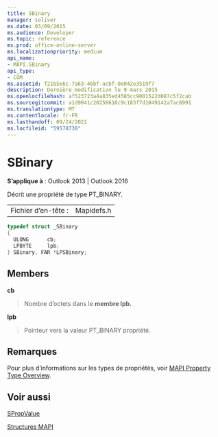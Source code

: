 ```yaml
---
title: SBinary
manager: soliver
ms.date: 03/09/2015
ms.audience: Developer
ms.topic: reference
ms.prod: office-online-server
ms.localizationpriority: medium
api_name:
- MAPI.SBinary
api_type:
- COM
ms.assetid: f21b5e6c-7a63-46bf-acbf-0e042e3519f7
description: Dernière modification le 9 mars 2015
ms.openlocfilehash: af523723a4a835ed4585cc9001522d087c5f2cab
ms.sourcegitcommit: a1d9041c20256616c9c183f7d1049142a7ac6991
ms.translationtype: MT
ms.contentlocale: fr-FR
ms.lasthandoff: 09/24/2021
ms.locfileid: "59578738"
---
```

# <a name="sbinary"></a>SBinary

  
  
**S’applique à** : Outlook 2013 | Outlook 2016 
  
Décrit une propriété de type PT_BINARY.
  
|||
|:-----|:-----|
|Fichier d’en-tête :  <br/> |Mapidefs.h  <br/> |
   
```cpp
typedef struct _SBinary
{
  ULONG      cb;
  LPBYTE     lpb;
} SBinary, FAR *LPSBinary;

```

## <a name="members"></a>Members

 **cb**
  
> Nombre d’octets dans le **membre lpb.** 
    
 **lpb**
  
> Pointeur vers la valeur PT_BINARY propriété.
    
## <a name="remarks"></a>Remarques

Pour plus d’informations sur les types de propriétés, voir [MAPI Property Type Overview](mapi-property-type-overview.md).
  
## <a name="see-also"></a>Voir aussi



[SPropValue](spropvalue.md)


[Structures MAPI](mapi-structures.md)

